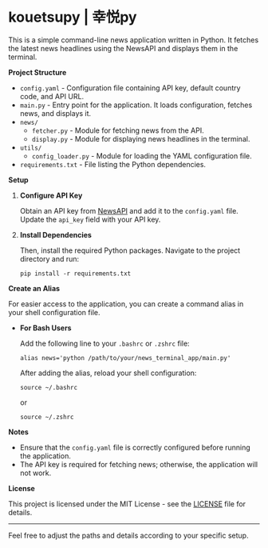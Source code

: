 # kouetsupy | 幸悦py

This is a simple command-line news application written in Python. It fetches the latest news headlines using the NewsAPI and displays them in the terminal. 

**Project Structure**

- `config.yaml` - Configuration file containing API key, default country code, and API URL.
- `main.py` - Entry point for the application. It loads configuration, fetches news, and displays it.
- `news/`
  - `fetcher.py` - Module for fetching news from the API.
  - `display.py` - Module for displaying news headlines in the terminal.
- `utils/`
  - `config_loader.py` - Module for loading the YAML configuration file.
- `requirements.txt` - File listing the Python dependencies.

**Setup**

1. **Configure API Key**

   Obtain an API key from [NewsAPI](https://newsapi.org/) and add it to the `config.yaml` file. Update the `api_key` field with your API key.
   
2. **Install Dependencies**

   Then, install the required Python packages. Navigate to the project directory and run:
   ```
   pip install -r requirements.txt
   ```
   
**Create an Alias**

For easier access to the application, you can create a command alias in your shell configuration file.

- **For Bash Users**

  Add the following line to your `.bashrc` or `.zshrc` file:
  ```
  alias news='python /path/to/your/news_terminal_app/main.py'
  ```

  After adding the alias, reload your shell configuration:
  ```
  source ~/.bashrc
  ```
  or
  ```
  source ~/.zshrc
  ```

**Notes**

- Ensure that the `config.yaml` file is correctly configured before running the application.
- The API key is required for fetching news; otherwise, the application will not work.

**License**

This project is licensed under the MIT License - see the [LICENSE](LICENSE) file for details.

---

Feel free to adjust the paths and details according to your specific setup.
